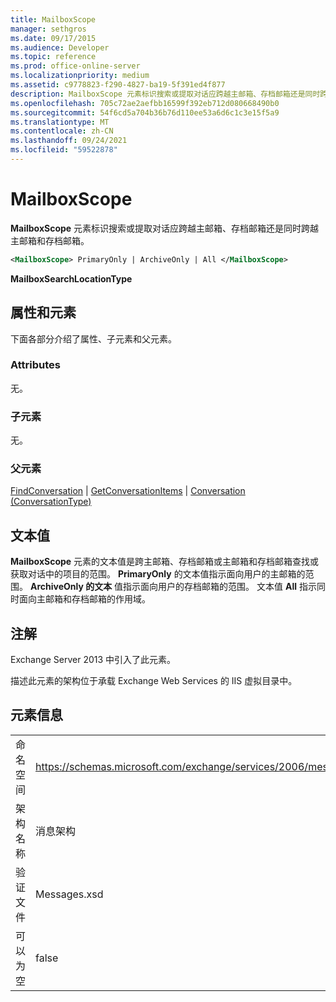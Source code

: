 ```yaml
---
title: MailboxScope
manager: sethgros
ms.date: 09/17/2015
ms.audience: Developer
ms.topic: reference
ms.prod: office-online-server
ms.localizationpriority: medium
ms.assetid: c9778823-f290-4827-ba19-5f391ed4f877
description: MailboxScope 元素标识搜索或提取对话应跨越主邮箱、存档邮箱还是同时跨越主邮箱和存档邮箱。
ms.openlocfilehash: 705c72ae2aefbb16599f392eb712d080668490b0
ms.sourcegitcommit: 54f6cd5a704b36b76d110ee53a6d6c1c3e15f5a9
ms.translationtype: MT
ms.contentlocale: zh-CN
ms.lasthandoff: 09/24/2021
ms.locfileid: "59522878"
---
```

# <a name="mailboxscope"></a>MailboxScope

**MailboxScope** 元素标识搜索或提取对话应跨越主邮箱、存档邮箱还是同时跨越主邮箱和存档邮箱。 
  
```XML
<MailboxScope> PrimaryOnly | ArchiveOnly | All </MailboxScope>
```

**MailboxSearchLocationType**

## <a name="attributes-and-elements"></a>属性和元素

下面各部分介绍了属性、子元素和父元素。
  
### <a name="attributes"></a>Attributes

无。
  
### <a name="child-elements"></a>子元素

无。
  
### <a name="parent-elements"></a>父元素

[FindConversation](findconversation.md)  | [GetConversationItems](getconversationitems.md)  | [Conversation (ConversationType) ](conversation-conversationtype.md)
  
## <a name="text-value"></a>文本值

**MailboxScope** 元素的文本值是跨主邮箱、存档邮箱或主邮箱和存档邮箱查找或获取对话中的项目的范围。 **PrimaryOnly** 的文本值指示面向用户的主邮箱的范围。 **ArchiveOnly 的文本** 值指示面向用户的存档邮箱的范围。 文本值 **All** 指示同时面向主邮箱和存档邮箱的作用域。 
  
## <a name="remarks"></a>注解

Exchange Server 2013 中引入了此元素。
  
描述此元素的架构位于承载 Exchange Web Services 的 IIS 虚拟目录中。
  
## <a name="element-information"></a>元素信息

|||
|:-----|:-----|
|命名空间  <br/> |https://schemas.microsoft.com/exchange/services/2006/messages  <br/> |
|架构名称  <br/> |消息架构  <br/> |
|验证文件  <br/> |Messages.xsd  <br/> |
|可以为空  <br/> |false  <br/> |
   

